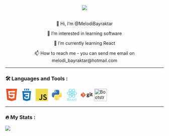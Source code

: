 <div id="header" align="center">
  <img src="https://media.giphy.com/media/M9gbBd9nbDrOTu1Mqx/giphy.gif" width="100"/>
  <div><br>
    <p>👋 Hi, I’m @MelodiBayraktar</p>
    <p>👀 I’m interested in learning software</p>
    <p >🌱 I’m currently learning  React</p>
    <p >📫 How to reach me - you can send me email on melodi_bayraktar@hotmail.com </p>
</div>
</div>
<hr>

### :hammer_and_wrench: Languages and Tools :
<div>
  <img src="https://github.com/devicons/devicon/blob/master/icons/html5/html5-original.svg" title="HTML5" alt="HTML" width="40" height="40"/>&nbsp;
  <img src="https://github.com/devicons/devicon/blob/master/icons/css3/css3-plain-wordmark.svg"  title="CSS3" alt="CSS" width="40" height="40"/>&nbsp;
  <img src="https://github.com/devicons/devicon/blob/master/icons/javascript/javascript-original.svg" title="JavaScript" alt="JavaScript" width="40" height="40"/>&nbsp;
  <img src="https://github.com/devicons/devicon/blob/master/icons/python/python-original.svg" title="Python" alt="Python" width="40" height="40"/>&nbsp;
  <img src="https://github.com/devicons/devicon/blob/master/icons/react/react-original-wordmark.svg" title="React" alt="React" width="40" height="40"/>&nbsp;
  <img src="https://github.com/devicons/devicon/blob/master/icons/git/git-original-wordmark.svg" title="Git" **alt="Git" width="40" height="40"/>
  <img src="https://github.com/devicons/devicon/blob/master/icons/bootstrap-original-wordmark.svg" title="Bootstrap" **alt="Git" width="40" height="40"/>
 
</div>
<hr>

### :fire: My Stats :

<img src="https://github-readme-stats.vercel.app/api?username=MelodiBayraktar&&show_icons=true&title_color=ffffff&icon_color=bb2acf&text_color=daf7dc&bg_color=151515">



